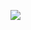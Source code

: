 <a href='http://picasaweb.google.com/lh/photo/lmIpvJHkg9fEq4mdV6a3fg?feat=embedwebsite'><img src='http://lh3.ggpht.com/_TZMojZ6BS9g/THk5DZfEB0I/AAAAAAAAAA4/3kJSxA3R-Wg/s800/MainBoard2.png' /></a>